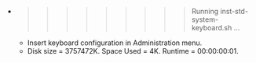 * >>>>>>>>> Running inst-std-system-keyboard.sh ...
  * Insert keyboard configuration in Administration menu.
  * Disk size = 3757472K. Space Used = 4K. Runtime = 00:00:00:01.
